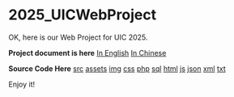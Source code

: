# 2025_UICWebProject
OK, here is our Web Project for UIC 2025.

**Project document is here**
[In English](document/TeamProject.md)
[In Chinese](document/TeamProject_Zh-CN.md)

**Source Code Here**
[src](src)
[assets](assets)
[img](img)
[css](css)
[php](php)
[sql](sql)
[html](html)
[js](js)
[json](json)
[xml](xml)
[txt](txt)

Enjoy it!